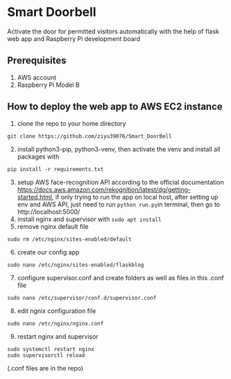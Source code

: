 # Smart Doorbell
Activate the door for permitted visitors automatically with the help of flask web app and Raspberry Pi development board
## Prerequisites
1. AWS account
2. Raspberry Pi Model B
## How to deploy the web app to AWS EC2 instance
1. clone the repo to your home directory
```
git clone https://github.com/ziyu39076/Smart_DoorBell
```
2. install python3-pip, python3-venv, then activate the venv and install all packages with 
```
pip install -r requirements.txt
```
3. setup AWS face-recognition API according to the official documentation
https://docs.aws.amazon.com/rekognition/latest/dg/getting-started.html, if only trying to run the app on local host, after setting up env and AWS API, just need to run `python run.py`in terminal, then go to http://localhost:5000/
4. install nginx and supervisor with `sudo apt install`
5. remove nginx default file
```
sudo rm /etc/nginx/sites-enabled/default
```
6. create our config app
```
sudo nano /etc/nginx/sites-enabled/flaskblog
```
7. configure supervisor.conf and create folders as well as files in this .conf file
```
sudo nano /etc/supervisor/conf.d/supervisor.conf
```

8. edit ngnix configuration file
```
sudo nano /etc/nginx/nginx.conf
```
9. restart nginx and supervisor
```
sudo systemctl restart nginx
sudo supervisorctl reload
```
(.conf files are in the repo)


